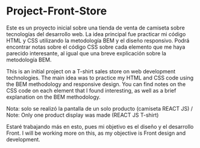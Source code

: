# Project-Front-Store

Este es un proyecto inicial sobre una tienda de venta de camiseta sobre tecnologías del desarrollo web. 
La idea principal fue practicar mi código HTML y CSS utilizando la metodología BEM y el diseño responsivo. 
Podrá encontrar notas sobre el código CSS sobre cada elemento que me haya parecido interesante, al igual que una breve explicación sobre la metodología BEM. 

This is an initial project on a T-shirt sales store on web development technologies.
The main idea was to practice my HTML and CSS code using the BEM methodology and responsive design.
You can find notes on the CSS code on each element that I found interesting, as well as a brief explanation on the BEM methodology.



Nota: solo se realizó la pantalla de un solo producto (camiseta REACT JS) / Note: Only one product display was made (REACT JS T-shirt)

Estaré trabajando más en esto, pues mi objetivo es el diseño y el desarrollo Front. 
I will be working more on this, as my objective is Front design and development.
